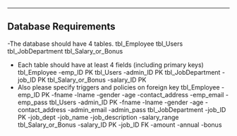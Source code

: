 ------------------------------------------------------------------------------------------
Database Requirements
------------------------------------------------------------------------------------------
-The database should have 4 tables.
    tbl_Employee
    tbl_Users
    tbl_JobDepartment
    tbl_Salary_or_Bonus
- Each table should have at least 4 fields (including primary keys)
    tbl_Employee
        -emp_ID PK
    tbl_Users
        -admin_ID PK
    tbl_JobDepartment
        -job_ID PK
    tbl_Salary_or_Bonus
        -salary_ID PK
- Also please specify triggers and policies on foreign key
tbl_Employee
        -emp_ID PK
        -fname
        -lname
        -gender
        -age
        -contact_address
        -emp_email
        -emp_pass
    tbl_Users
        -admin_ID PK
        -fname
        -lname
        -gender
        -age
        -contact_address
        -admin_email
        -admin_pass
    tbl_JobDepartment
        -job_ID PK
        -job_dept
        -job_name
        -job_description
        -salary_range
    tbl_Salary_or_Bonus
        -salary_ID PK
        -job_ID FK
        -amount
        -annual
        -bonus

